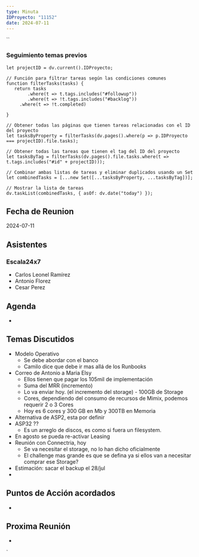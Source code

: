 ```yaml
---
type: Minuta
IDProyecto: "11152"
date: 2024-07-11
---
```

``

### Seguimiento temas previos
```dataviewjs
let projectID = dv.current().IDProyecto;

// Función para filtrar tareas según las condiciones comunes
function filterTasks(tasks) {
   return tasks
        .where(t => t.tags.includes("#followup"))
        .where(t => !t.tags.includes("#backlog"))
     .where(t => !t.completed)
        
}

// Obtener todas las páginas que tienen tareas relacionadas con el ID del proyecto
let tasksByProperty = filterTasks(dv.pages().where(p => p.IDProyecto === projectID).file.tasks);

// Obtener todas las tareas que tienen el tag del ID del proyecto
let tasksByTag = filterTasks(dv.pages().file.tasks.where(t => t.tags.includes("#id" + projectID)));

// Combinar ambas listas de tareas y eliminar duplicados usando un Set
let combinedTasks = [...new Set([...tasksByProperty, ...tasksByTag])];

// Mostrar la lista de tareas
dv.taskList(combinedTasks, { asOf: dv.date("today") });
 ```
## Fecha de Reunion
2024-07-11

## Asistentes

### Escala24x7
- Carlos Leonel Ramírez
- Antonio Florez
- Cesar Perez

## Agenda
* 
## Temas Discutidos
*  Modelo Operativo
	* Se debe abordar con el banco
	* Camilo dice que debe ir mas allá de los Runbooks
* Correo de Antonio a Maria Elsy
	* Ellos tienen que pagar los 105mil de implementación
	* Suma del MRR (incremento)
	* Lo va enviar hoy. (el incremento del storage) - 100GB de Storage
	* Cores, dependiendo del consumo de recursos de Mimix, podemos requerir 2 o 3 Cores
	* Hoy es 6 cores y 300 GB en Mb y 300TB en Memoria
* Alternativa de ASP2, esta por definir
* ASP32 ??
	* Es un arreglo de discos, es como si fuera un filesystem.
* En agosto se pueda re-activar Leasing
* Reunión con Connectria, hoy
	* Se va necesitar el storage, no lo han dicho oficialmente
	* El challenge mas grande es que se defina ya si ellos van a necesitar comprar ese Storage?
* Estimación: sacar el backup el 28/jul
* 

## Puntos de Acción acordados
*  

## Proxima Reunión
*   

`